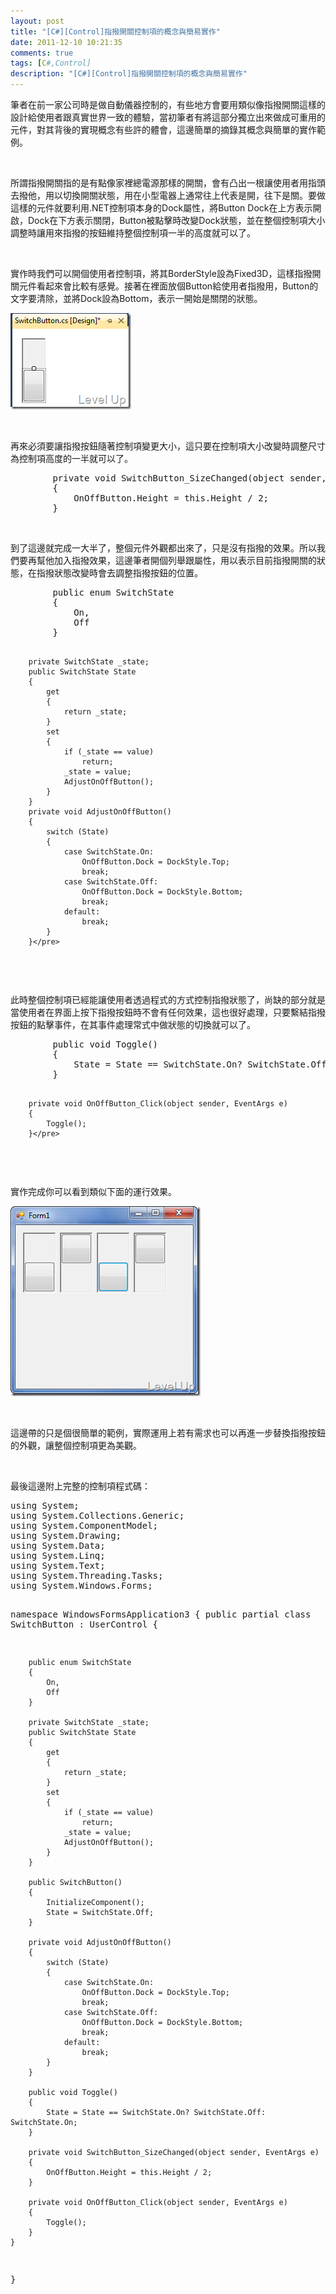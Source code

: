 ```yaml
---
layout: post
title: "[C#][Control]指撥開關控制項的概念與簡易實作"
date: 2011-12-10 10:21:35
comments: true
tags: [C#,Control]
description: "[C#][Control]指撥開關控制項的概念與簡易實作"
---
```

<p>
	筆者在前一家公司時是做自動儀器控制的，有些地方會要用類似像指撥開關這樣的設計給使用者跟真實世界一致的體驗，當初筆者有將這部分獨立出來做成可重用的元件，對其背後的實現概念有些許的體會，這邊簡單的摘錄其概念與簡單的實作範例。</p>
<p>
	 </p>
<p>
	所謂指撥開關指的是有點像家裡總電源那樣的開關，會有凸出一根讓使用者用指頭去撥他，用以切換開關狀態，用在小型電器上通常往上代表是開，往下是關。要做這樣的元件就要利用.NET控制項本身的Dock屬性，將Button Dock在上方表示開啟，Dock在下方表示關閉，Button被點擊時改變Dock狀態，並在整個控制項大小調整時讓用來指撥的按鈕維持整個控制項一半的高度就可以了。</p>
<p>
	 </p>
<p>
	實作時我們可以開個使用者控制項，將其BorderStyle設為Fixed3D，這樣指撥開關元件看起來會比較有感覺。接著在裡面放個Button給使用者指撥用，Button的文字要清除，並將Dock設為Bottom，表示一開始是關閉的狀態。</p>
<p>
	<img alt="image" border="0" height="154" src="\images\posts\61495\image_thumb_2.png" style="border-bottom: 0px; border-left: 0px; border-top: 0px; border-right: 0px" width="193" /></p>
<p>
	 </p>
<p>
	再來必須要讓指撥按鈕隨著控制項變更大小，這只要在控制項大小改變時調整尺寸為控制項高度的一半就可以了。</p>
<div class="wlWriterSmartContent" id="scid:812469c5-0cb0-4c63-8c15-c81123a09de7:b56d7a58-4ccc-4605-9ab9-95b69d9fe91a" style="padding-bottom: 0px; margin: 0px; padding-left: 0px; padding-right: 0px; display: inline; float: none; padding-top: 0px">
	<pre class="c#" name="code">
        private void SwitchButton_SizeChanged(object sender, EventArgs e)
        {
            OnOffButton.Height = this.Height / 2;
        }</pre>
</div>
<p>
	 </p>
<p>
	到了這邊就完成一大半了，整個元件外觀都出來了，只是沒有指撥的效果。所以我們要再幫他加入指撥效果，這邊筆者開個列舉跟屬性，用以表示目前指撥開關的狀態，在指撥狀態改變時會去調整指撥按鈕的位置。</p>
<div class="wlWriterSmartContent" id="scid:812469c5-0cb0-4c63-8c15-c81123a09de7:75da9c95-db75-487f-943b-e9331a9b31ad" style="padding-bottom: 0px; margin: 0px; padding-left: 0px; padding-right: 0px; display: inline; float: none; padding-top: 0px">
	<pre class="c#" name="code">
        public enum SwitchState
        {
            On,
            Off
        }

        private SwitchState _state;
        public SwitchState State 
        {
            get
            {
                return _state;
            }
            set
            {
                if (_state == value)
                    return;
                _state = value;
                AdjustOnOffButton();
            }
        }
        private void AdjustOnOffButton()
        {
            switch (State)
            {
                case SwitchState.On:
                    OnOffButton.Dock = DockStyle.Top;
                    break;
                case SwitchState.Off:
                    OnOffButton.Dock = DockStyle.Bottom;
                    break;
                default:
                    break;
            }
        }</pre>
</div>
<p>
	 </p>
<p>
	此時整個控制項已經能讓使用者透過程式的方式控制指撥狀態了，尚缺的部分就是當使用者在界面上按下指撥按鈕時不會有任何效果，這也很好處理，只要繫結指撥按鈕的點擊事件，在其事件處理常式中做狀態的切換就可以了。</p>
<div class="wlWriterSmartContent" id="scid:812469c5-0cb0-4c63-8c15-c81123a09de7:6195ad08-c269-4494-bbe7-6f389e7081ad" style="padding-bottom: 0px; margin: 0px; padding-left: 0px; padding-right: 0px; display: inline; float: none; padding-top: 0px">
	<pre class="c#" name="code">
        public void Toggle()
        {
            State = State == SwitchState.On? SwitchState.Off: SwitchState.On;
        }

        private void OnOffButton_Click(object sender, EventArgs e)
        {
            Toggle();
        }</pre>
</div>
<p>
	 </p>
<p>
	實作完成你可以看到類似下面的運行效果。</p>
<p>
	<img alt="image" border="0" height="304" src="\images\posts\61495\image_thumb_3.png" style="border-bottom: 0px; border-left: 0px; border-top: 0px; border-right: 0px" width="304" /></p>
<p>
	 </p>
<p>
	這邊帶的只是個很簡單的範例，實際運用上若有需求也可以再進一步替換指撥按鈕的外觀，讓整個控制項更為美觀。</p>
<p>
	 </p>
<p>
	最後這邊附上完整的控制項程式碼：</p>
<div class="wlWriterSmartContent" id="scid:812469c5-0cb0-4c63-8c15-c81123a09de7:411dbca0-d81a-4d5a-b04b-050862eb602f" style="padding-bottom: 0px; margin: 0px; padding-left: 0px; padding-right: 0px; display: inline; float: none; padding-top: 0px">
	<pre class="c#" name="code">
using System;
using System.Collections.Generic;
using System.ComponentModel;
using System.Drawing;
using System.Data;
using System.Linq;
using System.Text;
using System.Threading.Tasks;
using System.Windows.Forms;

namespace WindowsFormsApplication3
{
    public partial class SwitchButton : UserControl
    {

        public enum SwitchState
        {
            On,
            Off
        }

        private SwitchState _state;
        public SwitchState State 
        {
            get
            {
                return _state;
            }
            set
            {
                if (_state == value)
                    return;
                _state = value;
                AdjustOnOffButton();
            }
        }

        public SwitchButton()
        {
            InitializeComponent();
            State = SwitchState.Off;
        }

        private void AdjustOnOffButton()
        {
            switch (State)
            {
                case SwitchState.On:
                    OnOffButton.Dock = DockStyle.Top;
                    break;
                case SwitchState.Off:
                    OnOffButton.Dock = DockStyle.Bottom;
                    break;
                default:
                    break;
            }
        }

        public void Toggle()
        {
            State = State == SwitchState.On? SwitchState.Off: SwitchState.On;
        }

        private void SwitchButton_SizeChanged(object sender, EventArgs e)
        {
            OnOffButton.Height = this.Height / 2;
        }

        private void OnOffButton_Click(object sender, EventArgs e)
        {
            Toggle();
        }
    }
}</pre>
</div>
<p>
	 </p>
